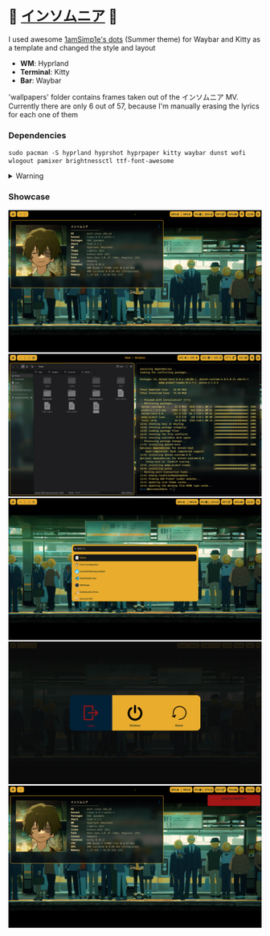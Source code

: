# 🚧 [インソムニア](https://www.youtube.com/watch?v=35nV_M3asRs) 🚧

I used awesome [1amSimp1e's dots](https://github.com/1amSimp1e/dots) (Summer theme) for Waybar and Kitty as a template and changed the style and layout

- **WM**: Hyprland
- **Terminal**: Kitty
- **Bar**: Waybar

'wallpapers' folder contains frames taken out of the インソムニア MV. Currently there are only 6 out of 57, because I'm manually erasing the lyrics for each one of them

### Dependencies
```
sudo pacman -S hyprland hyprshot hyprpaper kitty waybar dunst wofi wlogout pamixer brightnessctl ttf-font-awesome
```
<details><summary>Warning</summary><blockquote>
Some dependencies might be missing. Hyprshot and wlogout are not in official repos (as of 8.7.2024). You have to manually install them or use yay (or other pacman wrapper with AUR support) if you don't have AUR-based repo, such as Chaotic AUR in pacman.conf
    </blockquote></details>
  </blockquote></details>

### Showcase
![](https://raw.githubusercontent.com/MicrogamerCz/eve-linux-experience/🚧-insomnia-🚧/screenshots/insomnia.png)
![](https://raw.githubusercontent.com/MicrogamerCz/eve-linux-experience/🚧-insomnia-🚧/screenshots/insomnia3.png)
![](https://raw.githubusercontent.com/MicrogamerCz/eve-linux-experience/🚧-insomnia-🚧/screenshots/insomnia4.png)
![](https://raw.githubusercontent.com/MicrogamerCz/eve-linux-experience/🚧-insomnia-🚧/screenshots/insomnia5.png)
![](https://raw.githubusercontent.com/MicrogamerCz/eve-linux-experience/🚧-insomnia-🚧/screenshots/insomnia2.png)
